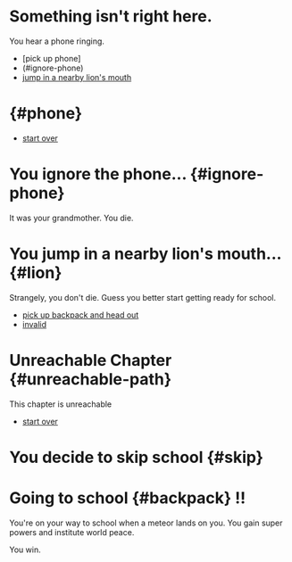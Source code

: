 # Something isn't right here.

You hear a phone ringing.

- [pick up phone]
- (#ignore-phone)
- [jump in a nearby lion's mouth](#lion)

# {#phone}

- [start over](#intro)

# You ignore the phone... {#ignore-phone}

It was your grandmother. You die.

# You jump in a nearby lion's mouth... {#lion}

Strangely, you don't die. Guess you better start getting ready for school.

- [pick up backpack and head out](#backpack)
- [invalid](#this-page-does-not-exist)

# Unreachable Chapter {#unreachable-path}

This chapter is unreachable

- [start over](#intro)

# You decide to skip school {#skip}

# Going to school {#backpack} !!

You're on your way to school when a meteor lands on you. You gain super powers and institute world peace.

You win.
